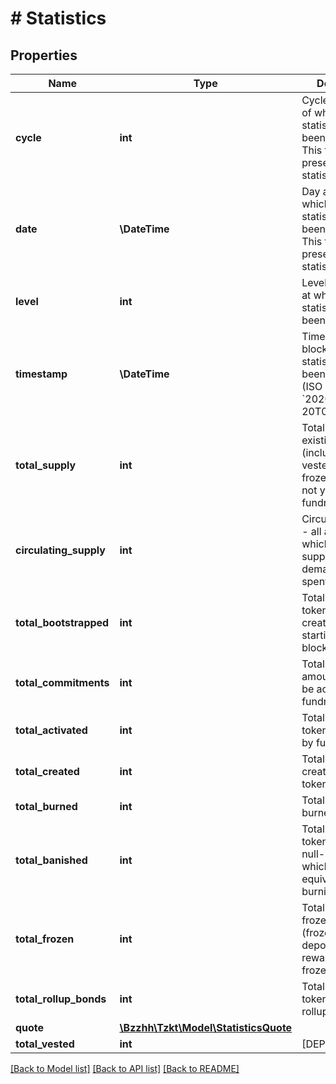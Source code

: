 # # Statistics

## Properties

Name | Type | Description | Notes
------------ | ------------- | ------------- | -------------
**cycle** | **int** | Cycle at the end of which the statistics has been calculated. This field is only present in cyclic statistics. | [optional]
**date** | **\DateTime** | Day at the end of which the statistics has been calculated. This field is only present in daily statistics. | [optional]
**level** | **int** | Level of the block at which the statistics has been calculated | [optional]
**timestamp** | **\DateTime** | Timestamp of the block at which the statistics has been calculated (ISO 8601, e.g. &#x60;2020-02-20T02:40:57Z&#x60;) | [optional]
**total_supply** | **int** | Total supply - all existing tokens (including locked vested funds and frozen funds) plus not yet activated fundraiser tokens | [optional]
**circulating_supply** | **int** | Circulating supply - all active tokens which can affect supply and demand (can be spent/transferred) | [optional]
**total_bootstrapped** | **int** | Total amount of tokens initially created when starting the blockchain | [optional]
**total_commitments** | **int** | Total commitment amount (tokens to be activated by fundraisers) | [optional]
**total_activated** | **int** | Total amount of tokens activated by fundraisers | [optional]
**total_created** | **int** | Total amount of created/issued tokens | [optional]
**total_burned** | **int** | Total amount of burned tokens | [optional]
**total_banished** | **int** | Total amount of tokens sent to the null-address, which is equivalent to burning | [optional]
**total_frozen** | **int** | Total amount of frozen tokens (frozen security deposits, frozen rewards and frozen fees) | [optional]
**total_rollup_bonds** | **int** | Total amount of tokens locked as rollup bonds | [optional]
**quote** | [**\Bzzhh\Tzkt\Model\StatisticsQuote**](StatisticsQuote.md) |  | [optional]
**total_vested** | **int** | [DEPRECATED] | [optional]

[[Back to Model list]](../../README.md#models) [[Back to API list]](../../README.md#endpoints) [[Back to README]](../../README.md)
